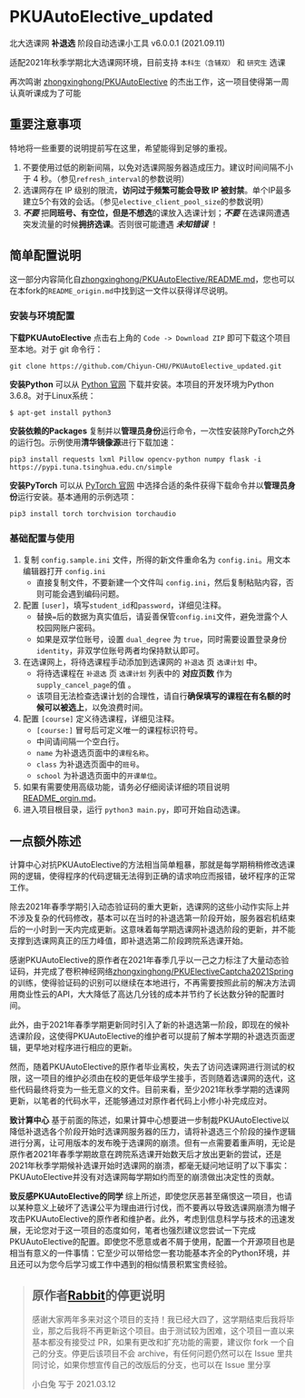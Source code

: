 # PKUAutoElective_updated

北大选课网 **补退选** 阶段自动选课小工具 v6.0.0.1 (2021.09.11)

适配2021年秋季学期北大选课网环境，目前支持 `本科生（含辅双）` 和 `研究生` 选课

再次鸣谢 [zhongxinghong/PKUAutoElective](https://github.com/zhongxinghong/PKUAutoElective) 的杰出工作，这一项目使得第一周认真听课成为了可能

## 重要注意事项

特地将一些重要的说明提前写在这里，希望能得到足够的重视。

1. 不要使用过低的刷新间隔，以免对选课网服务器造成压力。建议时间间隔不小于 4 秒。（参见`refresh_interval`的参数说明）
2. 选课网存在 IP 级别的限流，**访问过于频繁可能会导致 IP 被封禁**。单个IP最多建立5个有效的会话。（参见`elective_client_pool_size`的参数说明）
3. ***不要*** 把**同班号、有空位，但是不想选**的课放入选课计划；***不要*** 在选课网遭遇突发流量的时候**拥挤选课**。否则很可能遭遇 ***未知错误*** ！

## 简单配置说明

这一部分内容简化自[zhongxinghong/PKUAutoElective/README.md](https://github.com/zhongxinghong/PKUAutoElective/blob/master/README.md)，您也可以在本fork的`README_origin.md`中找到这一文件以获得详尽说明。

### 安装与环境配置

**下载PKUAutoElective** 点击右上角的 `Code -> Download ZIP` 即可下载这个项目至本地。对于 git 命令行：
```console
git clone https://github.com/Chiyun-CHU/PKUAutoElective_updated.git
```

**安装Python** 可以从 [Python 官网](https://www.python.org/) 下载并安装。本项目的开发环境为Python 3.6.8。对于Linux系统：
```console
$ apt-get install python3
```

**安装依赖的Packages** 复制并以**管理员身份**运行命令，一次性安装除PyTorch之外的运行包。示例使用**清华镜像源**进行下载加速：
```console
pip3 install requests lxml Pillow opencv-python numpy flask -i https://pypi.tuna.tsinghua.edu.cn/simple
```

**安装PyTorch** 可以从 [PyTorch 官网](https://pytorch.org/) 中选择合适的条件获得下载命令并以**管理员身份**运行安装。基本通用的示例选项：
```console
pip3 install torch torchvision torchaudio
```

### 基础配置与使用

1. 复制 `config.sample.ini` 文件，所得的新文件重命名为 `config.ini`。用文本编辑器打开 `config.ini` 
    - 直接复制文件，不要新建一个文件叫 `config.ini`，然后复制粘贴内容，否则可能会遇到编码问题。
2. 配置 `[user]`，填写`student_id`和`password`，详细见注释。
    - 替换` = `后的数据为真实值后，请妥善保管`config.ini`文件，避免泄露个人校园网账户密码。
    - 如果是双学位账号，设置 `dual_degree` 为 `true`，同时需要设置登录身份 `identity`，非双学位账号两者均保持默认即可。
3. 在选课网上，将待选课程手动添加到选课网的 `补退选` 页 `选课计划` 中。
    - 将待选课程在 `补退选` 页 `选课计划` 列表中的 **对应页数** 作为 `supply_cancel_page`的值 。
    - 该项目无法检查选课计划的合理性，请自行**确保填写的课程在有名额的时候可以被选上**，以免浪费时间。
4. 配置 `[course]` 定义待选课程，详细见注释。
    - `[course:]` 冒号后可定义唯一的课程标识符号。
    - 中间请间隔一个空白行。
    - `name` 为补退选页面中的`课程名称`。
    - `class` 为补退选页面中的`班号`。
    - `school` 为补退选页面中的`开课单位`。
5. 如果有需要使用高级功能，请务必仔细阅读详细的项目说明 [README_orgin.md](https://github.com/Chiyun-CHU/PKUAutoElective_updated/blob/master/README_origin.md)。
6. 进入项目根目录，运行 `python3 main.py`，即可开始自动选课。


## 一点额外陈述

计算中心对抗PKUAutoElective的方法相当简单粗暴，那就是每学期稍稍修改选课网的逻辑，使得程序的代码逻辑无法得到正确的请求响应而报错，破坏程序的正常工作。

除去2021年春季学期引入动态验证码的重大更新，选课网的这些小动作实际上并不涉及复杂的代码修改，基本可以在当时的补退选第一阶段开始，服务器宕机结束后的一小时到一天内完成更新。这意味着每学期选课网补退选阶段的更新，并不能支撑到选课网真正的压力峰值，即补退选第二阶段跨院系选课开始。

感谢PKUAutoElective的原作者在2021年春季几乎以一己之力标注了大量动态验证码，并完成了卷积神经网络[zhongxinghong/PKUElectiveCaptcha2021Spring](https://github.com/zhongxinghong/PKUElectiveCaptcha2021Spring)的训练，使得验证码的识别可以继续在本地进行，不再需要按照此前的解决方法调用商业性云的API，大大降低了高达几分钱的成本并节约了长达数分钟的配置时间。

此外，由于2021年春季学期更新同时引入了新的补退选第一阶段，即现在的候补选课阶段，这使得PKUAutoElective的维护者可以提前了解本学期的补退选页面逻辑，更早地对程序进行相应的更新。

然而，随着PKUAutoElective的原作者毕业离校，失去了访问选课网进行测试的权限，这一项目的维护必须由在校的更低年级学生接手，否则随着选课网的迭代，这些代码最终将变为一些无意义的文件。目前来看，至少2021年秋季学期的选课网更新，以笔者的代码水平，还能够通过对原作者代码上小修小补完成应对。

**致计算中心** 基于前面的陈述，如果计算中心想要进一步制裁PKUAutoElective以降低补退选各个阶段开始时选课网服务器的压力，请将补退选三个阶段的操作逻辑进行分离，让可用版本的发布晚于选课网的崩溃。但有一点需要着重声明，无论是原作者2021年春季学期故意在跨院系选课开始数天后才放出更新的尝试，还是2021年秋季学期候补选课开始时选课网的崩溃，都毫无疑问地证明了以下事实：PKUAutoElective并没有对选课网每学期如约而至的崩溃做出决定性的贡献。

**致反感PKUAutoElective的同学** 综上所述，即使您厌恶甚至痛恨这一项目，也请以某种意义上破坏了选课公平为理由进行讨伐，而不要再以导致选课网崩溃为帽子攻击PKUAutoElective的原作者和维护者。此外，考虑到信息科学与技术的迅速发展，无论您对于这一项目的态度如何，笔者也强烈建议您尝试一下完成PKUAutoElective的配置。即使您不愿意或者不屑于使用，配置一个开源项目也是相当有意义的一件事情：它至少可以带给您一套功能基本齐全的Python环境，并且还可以为您今后学习或工作中遇到的相似情景积累宝贵经验。

> ## 原作者[Rabbit](https://github.com/zhongxinghong)的停更说明
> 
> 感谢大家两年多来对这个项目的支持！我已经大四了，这学期结束后我将毕业，那之后我将不再更新这个项目。由于测试较为困难，这个项目一直以来基本都没有接受过 PR，如果有更改和扩充功能的需要，建议你 fork 一个自己的分支。停更后该项目不会 archive，有任何问题仍然可以在 Issue 里共同讨论，如果你想宣传自己的改版后的分支，也可以在 Issue 里分享
> 
> 小白兔 写于 2021.03.12
